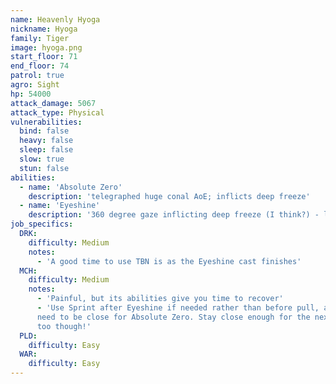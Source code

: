 ```yaml
---
name: Heavenly Hyoga
nickname: Hyoga
family: Tiger
image: hyoga.png
start_floor: 71
end_floor: 74
patrol: true
agro: Sight
hp: 54000
attack_damage: 5067
attack_type: Physical
vulnerabilities:
  bind: false
  heavy: false
  sleep: false
  slow: true
  stun: false
abilities:
  - name: 'Absolute Zero'
    description: 'telegraphed huge conal AoE; inflicts deep freeze'
  - name: 'Eyeshine'
    description: '360 degree gaze inflicting deep freeze (I think?) - look away'
job_specifics:
  DRK:
    difficulty: Medium
    notes:
      - 'A good time to use TBN is as the Eyeshine cast finishes'
  MCH:
    difficulty: Medium
    notes:
      - 'Painful, but its abilities give you time to recover'
      - 'Use Sprint after Eyeshine if needed rather than before pull, as you
      need to be close for Absolute Zero. Stay close enough for the next one
      too though!'
  PLD:
    difficulty: Easy
  WAR:
    difficulty: Easy
---
```

